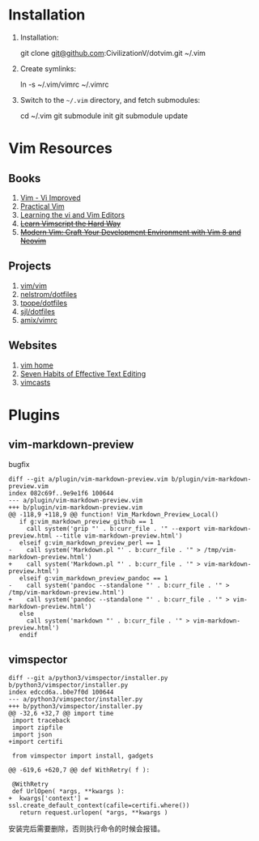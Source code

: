 # Installation
1. Installation:

    git clone git@github.com:CivilizationV/dotvim.git ~/.vim

2. Create symlinks:

    ln -s ~/.vim/vimrc ~/.vimrc

3. Switch to the `~/.vim` directory, and fetch submodules:

    cd ~/.vim
    git submodule init
    git submodule update


# Vim Resources
## Books
1. [Vim - Vi Improved](http://www.truth.sk/vim/vimbook-OPL.pdf)
2. [Practical Vim](https://iccf-holland.org/vim_books.html#practical)
3. [Learning the vi and Vim Editors](https://www.amazon.com/Learning-Vim-Editors-Agility-Editing/dp/1492078808/ref=sr_1_1?keywords=Learning+the+vi+and+Vim+Editors&qid=1655900505&s=books&sr=1-1)
4. ~~[Learn Vimscript the Hard Way](https://learnvimscriptthehardway.stevelosh.com/)~~
5. ~~[Modern Vim: Craft Your Development Environment with Vim 8 and Neovim](https://www.amazon.com/Modern-Vim-Development-Environment-Neovim/dp/168050262X/ref=sr_1_4?keywords=vim&qid=1652414532&s=books&sr=1-4)~~

## Projects
1. [vim/vim](https://github.com/vim/vim.git)
2. [nelstrom/dotfiles](https://github.com/nelstrom/dotfiles)
3. [tpope/dotfiles](https://github.com/tpope/dotfiles)
4. [sjl/dotfiles](https://github.com/sjl/dotfiles)
5. [amix/vimrc](https://github.com/amix/vimrc)

## Websites
1. [vim home](https://www.vim.org/)
2. [Seven Habits of Effective Text Editing](http://www.moolenaar.net/habits.html)
3. [vimcasts](http://vimcasts.org/)


# Plugins

## vim-markdown-preview

bugfix
```
diff --git a/plugin/vim-markdown-preview.vim b/plugin/vim-markdown-preview.vim
index 082c69f..9e9e1f6 100644
--- a/plugin/vim-markdown-preview.vim
+++ b/plugin/vim-markdown-preview.vim
@@ -118,9 +118,9 @@ function! Vim_Markdown_Preview_Local()
   if g:vim_markdown_preview_github == 1
     call system('grip "' . b:curr_file . '" --export vim-markdown-preview.html --title vim-markdown-preview.html')
   elseif g:vim_markdown_preview_perl == 1
-    call system('Markdown.pl "' . b:curr_file . '" > /tmp/vim-markdown-preview.html')
+    call system('Markdown.pl "' . b:curr_file . '" > vim-markdown-preview.html')
   elseif g:vim_markdown_preview_pandoc == 1
-    call system('pandoc --standalone "' . b:curr_file . '" > /tmp/vim-markdown-preview.html')
+    call system('pandoc --standalone "' . b:curr_file . '" > vim-markdown-preview.html')
   else
     call system('markdown "' . b:curr_file . '" > vim-markdown-preview.html')
   endif
```

## vimspector

```
diff --git a/python3/vimspector/installer.py b/python3/vimspector/installer.py
index edccd6a..b0e7f0d 100644
--- a/python3/vimspector/installer.py
+++ b/python3/vimspector/installer.py
@@ -32,6 +32,7 @@ import time
 import traceback
 import zipfile
 import json
+import certifi

 from vimspector import install, gadgets

@@ -619,6 +620,7 @@ def WithRetry( f ):

 @WithRetry
 def UrlOpen( *args, **kwargs ):
+  kwargs['context'] = ssl.create_default_context(cafile=certifi.where())
   return request.urlopen( *args, **kwargs )
```
安装完后需要删除，否则执行命令的时候会报错。
